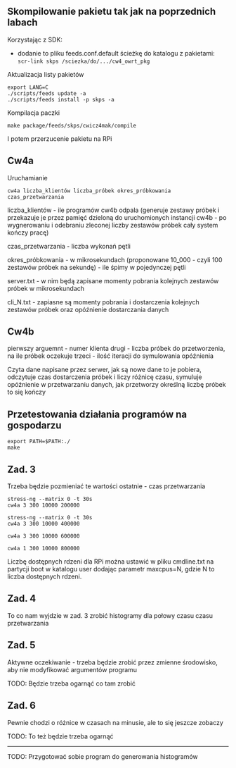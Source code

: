 ## Skompilowanie pakietu tak jak na poprzednich labach

Korzystając z SDK:

- dodanie to pliku feeds.conf.default ścieżkę do katalogu z pakietami: `scr-link skps /sciezka/do/.../cw4_owrt_pkg`

Aktualizacja listy pakietów

```
export LANG=C
./scripts/feeds update -a
./scripts/feeds install -p skps -a
```

Kompilacja paczki

```
make package/feeds/skps/cwicz4mak/compile
```

I potem przerzucenie pakietu na RPi

## Cw4a

Uruchamianie

```
cw4a liczba_klientów liczba_próbek okres_próbkowania czas_przetwarzania
```

liczba_klientów - ile programów cw4b odpala (generuje zestawy próbek i przekazuje je przez pamięć dzieloną do uruchomionych instancji cw4b - po wygnerowaniu i odebraniu zleconej liczby zestawów próbek cały system kończy pracę)

czas_przetwarzania - liczba wykonań pętli

okres_próbkowania - w mikrosekundach (proponowane 10_000 - czyli 100 zestawów próbek na sekundę) - ile śpimy w pojedynczej pętli

server.txt - w nim będą zapisane momenty pobrania kolejnych zestawów próbek w mikrosekundach

cli_N.txt - zapiasne są momenty pobrania i dostarczenia kolejnych zestawów próbek oraz opóźnienie dostarczania danych

## Cw4b

pierwszy arguemnt - numer klienta
drugi - liczba próbek do przetworzenia, na ile próbek oczekuje
trzeci - ilość iteracji do symulowania opóźnienia

Czyta dane napisane przez serwer, jak są nowe dane to je pobiera,
odczytuje czas dostarczenia próbek i liczy różnicę czasu,
symuluje opóźnienie w przetwarzaniu danych, jak przetworzy określną
liczbę próbek to się kończy

## Przetestowania działania programów na gospodarzu

```
export PATH=$PATH:./
make
```

## Zad. 3

Trzeba będzie pozmieniać te wartości ostatnie - czas przetwarzania

```
stress-ng --matrix 0 -t 30s
cw4a 3 300 10000 200000

stress-ng --matrix 0 -t 30s
cw4a 3 300 10000 400000
```

```
cw4a 3 300 10000 600000

cw4a 1 300 10000 800000
```

Liczbę dostępnych rdzeni dla RPi można ustawić w pliku cmdline.txt na partycji boot w
katalogu user dodając parametr maxcpus=N, gdzie N to liczba dostępnych rdzeni.

## Zad. 4

To co nam wyjdzie w zad. 3 zrobić histogramy dla połowy czasu czasu przetwarzania

## Zad. 5

Aktywne oczekiwanie - trzeba będzie zrobić przez zmienne środowisko, aby nie modyfikować argumentów programu

TODO: Będzie trzeba ogarnąć co tam zrobić

## Zad. 6

Pewnie chodzi o różnice w czasach na minusie, ale to się jeszcze zobaczy

TODO: To też będzie trzeba ogarnąć

---

TODO: Przygotować sobie program do generowania histogramów
